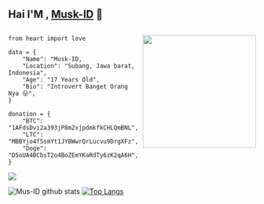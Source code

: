 ## Hai I'M , [Musk-ID](https://github.com/Musk-ID) 👋

## <img align='right' src="https://media2.giphy.com/media/Ll22OhMLAlVDb8UQWe/giphy.gif" width="230">
```golang
from heart import love

data = {
    "Name": "Musk-ID,
    "Location": "Subang, Jawa barat, Indonesia",
    "Age": "17 Years Old",
    "Bio": "Introvert Banget Orang Nya 😜",
}

donation = {
    "BTC": "1AFdsDvi2a393jP8m2xjpdmkfkCHLQmBNL",
    "LTC": "MBBYjo4f5smYt1JYBWwrQrLucvu9DrgXFz",
    "Doge": "D5oUA4BCbsT2o4BoZEmYKaRdTy6zK2qA6H",
}
```
![](https://komarev.com/ghpvc/?username=Musk-ID&color=red)

![Mus-ID github stats](https://github-readme-stats.vercel.app/api?username=Musk-ID&show_icons=true&theme=default)
[![Top Langs](https://github-readme-stats.vercel.app/api/top-langs/?username=Musk-ID&layout=compact)](https://github.com/Musk-ID)

